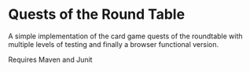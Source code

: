 # Quests of the Round Table

A simple implementation of the card game quests of the roundtable with multiple levels of testing and finally a browser functional version.

Requires Maven and Junit
